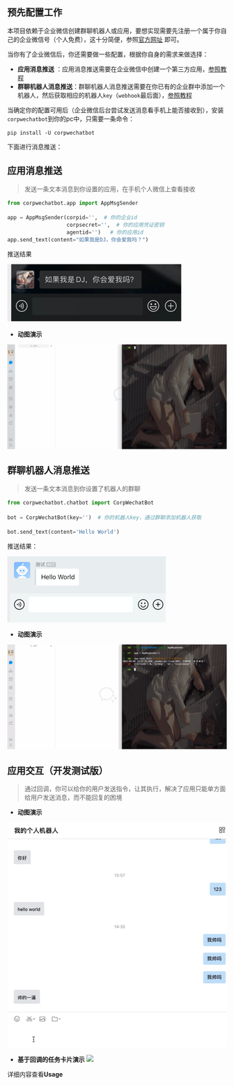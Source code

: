 
## 预先配置工作
本项目依赖于企业微信创建群聊机器人或应用，要想实现需要先注册一个属于你自己的企业微信号（个人免费），这十分简便，参照[官方网址](https://work.weixin.qq.com/) 即可。

当你有了企业微信后，你还需要做一些配置，根据你自身的需求来做选择：

- **应用消息推送** ：应用消息推送需要在企业微信中创建一个第三方应用，[参照教程](https://open.work.weixin.qq.com/wwopen/helpguide/detail?t=selfBuildApp)
- **群聊机器人消息推送**：群聊机器人消息推送需要在你已有的企业群中添加一个机器人，然后获取相应的机器人`key`（`webhook`最后面），[参照教程](https://jingyan.baidu.com/article/d45ad148cc79eb28552b80b5.html)

当确定你的配置可用后（企业微信后台尝试发送消息看手机上能否接收到），安装`corpwechatbot`到你的pc中，只需要一条命令：

```shell
pip install -U corpwechatbot
```

下面进行消息推送：

## 应用消息推送
> 发送一条文本消息到你设置的应用，在手机个人微信上查看接收

```python
from corpwechatbot.app import AppMsgSender

app = AppMsgSender(corpid='',  # 你的企业id
                   corpsecret='',  # 你的应用凭证密钥
                   agentid='')   # 你的应用id
app.send_text(content="如果我是DJ，你会爱我吗？")
```

推送结果

![img.png](../img/app.png)

- **动图演示**

![](../img/app_msgsend.gif)

## 群聊机器人消息推送
> 发送一条文本消息到你设置了机器人的群聊

```python
from corpwechatbot.chatbot import CorpWechatBot

bot = CorpWechatBot(key='')  # 你的机器人key，通过群聊添加机器人获取

bot.send_text(content='Hello World')
```

推送结果：

![](../img/bot.png)

- **动图演示**

![](../img/bot_msgsend.gif)

## 应用交互（开发测试版）
> 通过回调，你可以给你的用户发送指令，让其执行，解决了应用只能单方面给用户发送消息，而不能回复的困境

- **动图演示**

![](../img/callback_test.gif)

- **基于回调的任务卡片演示**
![](../img/taskcard_example.gif)
  
详细内容查看**Usage**

